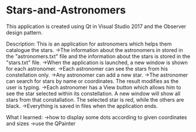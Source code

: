 # Stars-and-Astronomers

This application is created using Qt in Visual Studio 2017 and the Observer design pattern.

Description:
This is an application for astronomers which helps them catalogue the stars.
->The information about the astronomers in stored in the "astronomers.txt" file and the information about the stars is stored in the "stars.txt" file.
->When the application is launched, a new window is shown for each astronomer.
->Each astronomer can see the stars from his constellation only.
->Any astronomer can add a new star.
->The astronomer can search for stars by name or coordinates. The result modifies as the user is typing.
->Each astronomer has a View button which allows him to see the star selected within its constellation. A new window will show all stars from that constallation. The selected star is red, while the others are black.
->Everything is saved in files when the application ends.

What I learned:
->how to display some dots according to given coordinates and sizes
->use the QPainter
